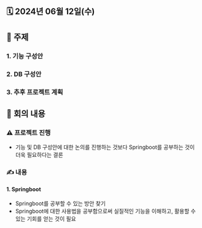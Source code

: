 ## 🗓️ 2024년 06월 12일(수)

## 📑 주제
### 1. 기능 구성안
### 2. DB 구성안
### 3. 추후 프로젝트 계획

## 📑 회의 내용
### ⚠️ 프로젝트 진행
- 기능 및 DB 구성안에 대한 논의를 진행하는 것보다 Springboot를 공부하는 것이 더욱 필요하다는 결론

### ✍️ 내용
#### 1. Springboot
- Springboot를 공부할 수 있는 방안 찾기
- Springboot에 대한 사용법을 공부함으로써 실질적인 기능을 이해하고, 활용할 수 있는 기회를 얻는 것이 필요